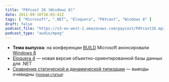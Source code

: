```yaml
---
title: "PAYcast 26 (Windows 8)"
date: 2011-09-16T16:03:41Z
tags: [ "Microsoft", ".NET", "Eloquera", "PAYcast", "Windows 8" ]
draft: false
podcast_file: "https://s3-eu-west-1.amazonaws.com/paycast/PAYcast26.mp3"
podcast_type: "audio/mpeg"
---
```

<ul>
<li><strong>Тема выпуска</strong>: на конференции <a href="http://2011.buildconf.com/" target="_blank">BUILD</a> Microsoft анонсировали <a href="http://www.howtogeek.com/74089/windows-8-the-gigantic-how-to-geek-screenshot-tour/" target="_blank">Windows 8</a></li>
<li><a href="http://habrahabr.ru/blogs/nosql/128475/" target="_blank">Eloquera 4</a> &#8212; новая версия объектно-ориентированной базы данных для .NET</li>
<li><a href="http://wadler.blogspot.com/2011/09/experiment-about-static-and-dynamic.html" target="_blank">Сравнение статической и динамической типизации</a> &#8212; выводы очевидны <small>(<a href="http://www.cs.washington.edu/education/courses/cse590n/10au/hanenberg-oopsla2010.pdf" target="_blank">полная статья</a>)</small></li>
</ul>

     